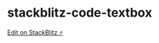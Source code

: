 # stackblitz-code-textbox

[Edit on StackBlitz ⚡️](https://stackblitz.com/edit/stackblitz-code-textbox)